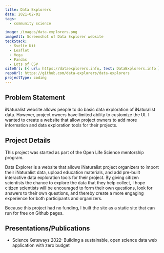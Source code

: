 ```yaml
---
title: Data Explorers
date: 2021-02-01
tags:
  - community science

image: /images/data-explorers.png
imageAlt: Screenshot of Data Explorer website
teckStack:
  - Svelte Kit
  - Leaflet
  - Vega
  - Pandas
  - Lots of CSV
siteUrl: [{ url: https://dataexplorers.info, text: DataExplorers.info }]
repoUrl: https://github.com/data-explorers/data-explorers
projectType: coding
---
```


## Problem Statement

iNaturalist website allows people to do basic data exploration of iNaturalist data. However, project owners have limited ability to customize the UI. I wanted to create a website that allow project owners to add more information and data exploration tools for their projects.

## Project Details

This project was started as part of the Open Life Science mentorship program.

Data Explorer is a website that allows iNaturalist project organizers to import their iNaturalist data, upload education materials, and add pre-built interactive data exploration tools for their project. By giving citizen scientists the chance to explore the data that they help collect, I hope citizen scientists will be encouraged to form their own questions, look for answers to their own questions, and thereby create a more engaging experience for both participants and organizers.

Because this project had no funding, I built the site as a static site that can run for free on Github pages.

## Presentations/Publications

- Science Gateways 2022: Building a sustainable, open science data web application with zero budget

